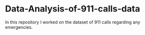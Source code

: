 # Data-Analysis-of-911-calls-data
In this repository I worked on the dataset of 911 calls regarding any emergencies.
